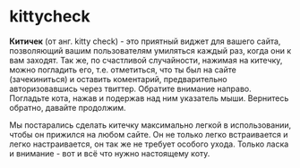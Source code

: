kittycheck
==========

**Китичек** (от анг. kitty check) - это приятный виджет для вашего сайта, позволяющий вашим пользователям умиляться каждый раз, когда они к вам заходят. Так же, по счастливой случайности, нажимая на китечку, можно погладить его, т.е. отметиться, что ты был на сайте (зачекиниться) и оставить коментарий, предварительно авторизовавшись через твиттер. Обратите внимание направо. Погладьте кота, нажав и подержав над ним указатель мыши. Вернитесь обратно, давайте продолжим.

Мы постарались сделать китечку максимально легкой в использовании, чтобы он прижился на любом сайте. Он не только легко встраивается и легко настраивается, он так же не требует особого ухода. Только ласка и внимание - вот и всё что нужно настоящему коту.
